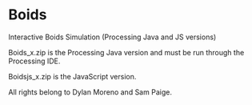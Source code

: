 # Boids
Interactive Boids Simulation (Processing Java and JS versions)

  Boids_x.zip is the Processing Java version and must be run through the Processing IDE.
  
  Boidsjs_x.zip is the JavaScript version.
  

All rights belong to Dylan Moreno and Sam Paige.
